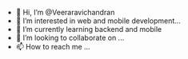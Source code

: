 - 👋 Hi, I’m @Veeraravichandran
- 👀 I’m interested in web and mobile development...
- 🌱 I’m currently learning backend and mobile
- 💞️ I’m looking to collaborate on ...
- 📫 How to reach me ...

<!---
Veeraravichandran/Veeraravichandran is a ✨ special ✨ repository because its `README.md` (this file) appears on your GitHub profile.
You can click the Preview link to take a look at your changes.
--->
